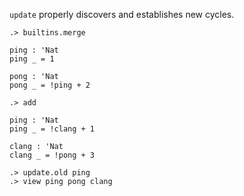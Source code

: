 `update` properly discovers and establishes new cycles.

```ucm:hide
.> builtins.merge
```

```unison
ping : 'Nat
ping _ = 1

pong : 'Nat
pong _ = !ping + 2
```

```ucm
.> add
```

```unison
ping : 'Nat
ping _ = !clang + 1

clang : 'Nat
clang _ = !pong + 3
```

```ucm
.> update.old ping
.> view ping pong clang
```
